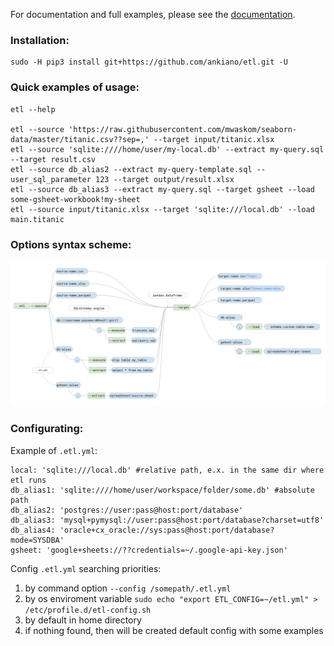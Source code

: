 For documentation and full examples, please see the [documentation](https://etltool.readthedocs.io/en/latest/#).

### Installation:
    sudo -H pip3 install git+https://github.com/ankiano/etl.git -U

### Quick examples of usage:

    etl --help

    etl --source 'https://raw.githubusercontent.com/mwaskom/seaborn-data/master/titanic.csv??sep=,' --target input/titanic.xlsx
    etl --source 'sqlite:////home/user/my-local.db' --extract my-query.sql --target result.csv
    etl --source db_alias2 --extract my-query-template.sql --user_sql_parameter 123 --target output/result.xlsx
    etl --source db_alias3 --extract my-query.sql --target gsheet --load some-gsheet-workbook!my-sheet
    etl --source input/titanic.xlsx --target 'sqlite:///local.db' --load main.titanic


### Options syntax scheme:
![img_alt](docs/source/_static/options-scheme.png)

### Configurating:

Example of `.etl.yml`:

    local: 'sqlite:///local.db' #relative path, e.x. in the same dir where etl runs
    db_alias1: 'sqlite:////home/user/workspace/folder/some.db' #absolute path
    db_alias2: 'postgres://user:pass@host:port/database'
    db_alias3: 'mysql+pymysql://user:pass@host:port/database?charset=utf8'
    db_alias4: 'oracle+cx_oracle://sys:pass@host:port/database?mode=SYSDBA'
    gsheet: 'google+sheets://??credentials=~/.google-api-key.json'

Config `.etl.yml` searching priorities:

1. by command option `--config /somepath/.etl.yml`
2. by os enviroment variable ```sudo echo "export ETL_CONFIG=~/etl.yml" > /etc/profile.d/etl-config.sh```
3. by default in home directory
4. if nothing found, then will be created default config with some examples
